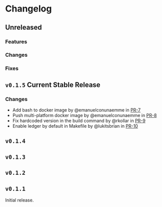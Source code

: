 # Changelog

## Unreleased

### Features


### Changes

### Fixes

## `v0.1.5` Current Stable Release

### Changes

- Add bash to docker image by @emanuelconunaemme in [PR-7](#7)
- Push multi-platform docker image by @emanuelconunaemme in [PR-8](#8)
- Fix hardcoded version in the build command by @rkollar in [PR-9](#9)
- Enable ledger by default in Makefile by @lukitsbrian in [PR-10](#10)

## `v0.1.4`
## `v0.1.3`
## `v0.1.2`
## `v0.1.1`

Initial release.
